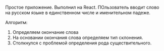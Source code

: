 Простое приложение.
Выполнил на React.
ПОльзователь вводит слово на русском языке в единственном числе и именительном падеже.

Алгоритм:
1. Определяем окончание слова
2. На основании окончания слова определяем тип склонения.
3. Столкнулся с проблемой определения рода существительного.
